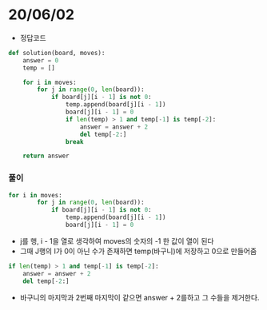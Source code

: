 # 20/06/02
- 정답코드 
```python
def solution(board, moves):
    answer = 0
    temp = []

    for i in moves:
        for j in range(0, len(board)):
            if board[j][i - 1] is not 0:
                temp.append(board[j][i - 1])
                board[j][i - 1] = 0
                if len(temp) > 1 and temp[-1] is temp[-2]:
                    answer = answer + 2
                    del temp[-2:]
                break

    return answer
```

### 풀이 
```python
for i in moves:
        for j in range(0, len(board)):
            if board[j][i - 1] is not 0:
                temp.append(board[j][i - 1])
                board[j][i - 1] = 0
```
- j를 행, i - 1을 열로 생각하여 moves의 숫자의 -1 한 값이 열이 된다
- 그때 J행의 I가 0이 아닌 수가 존재하면 temp(바구니)에 저장하고 0으로 만들어줌

```python
if len(temp) > 1 and temp[-1] is temp[-2]:
    answer = answer + 2
    del temp[-2:]
```
- 바구니의 마지막과 2번째 마지막이 같으면 answer + 2를하고 그 수들을 제거한다.